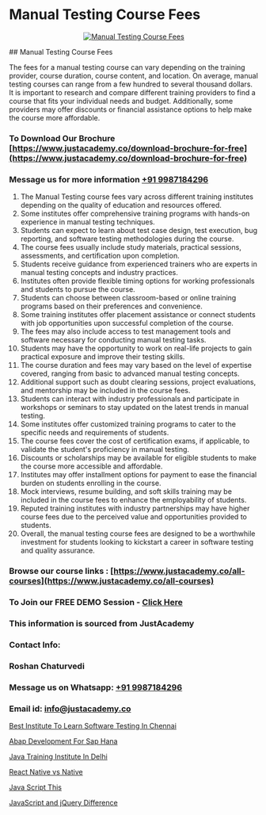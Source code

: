 # Manual Testing Course Fees

<p align="center">
  <a href="https://justacademy.co/program-detail/software-testing">
    <img src="https://justacademy.co/storage2/program_images/1704700438.webp" alt="Manual Testing Course Fees">
  </a>
</p>
## Manual Testing Course Fees

The fees for a manual testing course can vary depending on the training provider, course duration, course content, and location. On average, manual testing courses can range from a few hundred to several thousand dollars. It is important to research and compare different training providers to find a course that fits your individual needs and budget. Additionally, some providers may offer discounts or financial assistance options to help make the course more affordable.
### To Download Our Brochure [https://www.justacademy.co/download-brochure-for-free](https://www.justacademy.co/download-brochure-for-free)
### Message us for more information [+91 9987184296](https://api.whatsapp.com/send?phone=919987184296)
1) The Manual Testing course fees vary across different training institutes depending on the quality of education and resources offered.
2) Some institutes offer comprehensive training programs with hands-on experience in manual testing techniques.
3) Students can expect to learn about test case design, test execution, bug reporting, and software testing methodologies during the course.
4) The course fees usually include study materials, practical sessions, assessments, and certification upon completion.
5) Students receive guidance from experienced trainers who are experts in manual testing concepts and industry practices.
6) Institutes often provide flexible timing options for working professionals and students to pursue the course.
7) Students can choose between classroom-based or online training programs based on their preferences and convenience.
8) Some training institutes offer placement assistance or connect students with job opportunities upon successful completion of the course.
9) The fees may also include access to test management tools and software necessary for conducting manual testing tasks.
10) Students may have the opportunity to work on real-life projects to gain practical exposure and improve their testing skills.
11) The course duration and fees may vary based on the level of expertise covered, ranging from basic to advanced manual testing concepts.
12) Additional support such as doubt clearing sessions, project evaluations, and mentorship may be included in the course fees.
13) Students can interact with industry professionals and participate in workshops or seminars to stay updated on the latest trends in manual testing.
14) Some institutes offer customized training programs to cater to the specific needs and requirements of students.
15) The course fees cover the cost of certification exams, if applicable, to validate the student's proficiency in manual testing.
16) Discounts or scholarships may be available for eligible students to make the course more accessible and affordable.
17) Institutes may offer installment options for payment to ease the financial burden on students enrolling in the course.
18) Mock interviews, resume building, and soft skills training may be included in the course fees to enhance the employability of students.
19) Reputed training institutes with industry partnerships may have higher course fees due to the perceived value and opportunities provided to students.
20) Overall, the manual testing course fees are designed to be a worthwhile investment for students looking to kickstart a career in software testing and quality assurance.

### Browse our course links : [https://www.justacademy.co/all-courses](https://www.justacademy.co/all-courses) 
### To Join our FREE DEMO Session - [Click Here](https://www.justacademy.co/register-for-course-demo)


### This information is sourced from JustAcademy
### Contact Info:
### Roshan Chaturvedi
### Message us on Whatsapp: [+91 9987184296](https://api.whatsapp.com/send?phone=919987184296)
### Email id: [info@justacademy.co](mailto:info@justacademy.co)
                
[Best Institute To Learn Software Testing In Chennai](https://www.linkedin.com/pulse/best-institute-learn-software-testing-chennai-justacademy-pune-nc5xc?trackingId=9NaEw%2Fy%2BkZo4NX0UwlKnyg%3D%3D&lipi=urn%3Ali%3Apage%3Ad_flagship3_company_admin%3BGzpHiwsYRr22lJjP82PYtA%3D%3D)

[Abap Development For Sap Hana](https://www.linkedin.com/pulse/abap-development-sap-hana-software-training-sunnyvale-0qcoc/)

[Java Training Institute In Delhi](https://medium.com/@surajvaishnav5015/java-training-institute-in-delhi-ed526311c79f)

[React Native vs Native](https://medium.com/@kamblerajas684/react-native-vs-native-68b116ef599b)

[Java Script This](https://justacademyin.github.io/justacademy/java-script-this)

[JavaScript and jQuery Difference](https://justacademyin.github.io/justacademy/javascript-and-jquery-difference)

